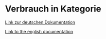 # Verbrauch in Kategorie
[Link zur deutschen Dokumentation](https://www.symcon.de/de/service/dokumentation/modulreferenz/verbrauch-in-kategorie/)

[Link to the english documentation](https://www.symcon.de/en/service/documentation/module-reference/consumption-per-category/)